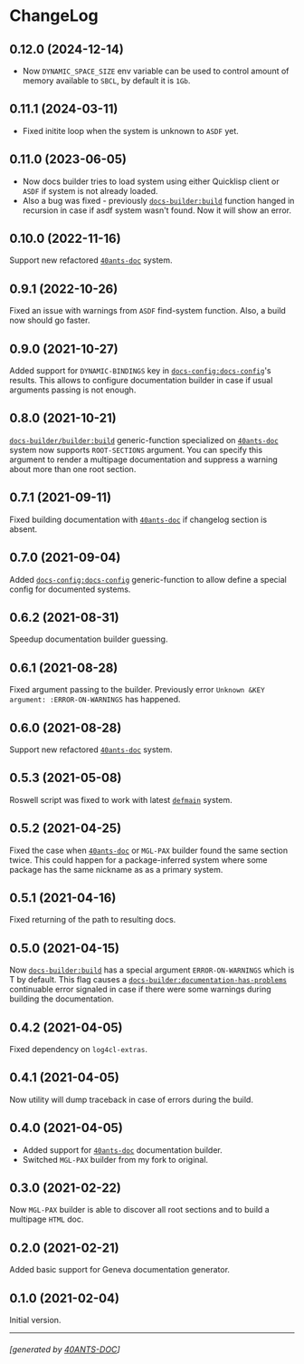 <a id="x-28DOCS-BUILDER-2FCHANGELOG-3A-40CHANGELOG-2040ANTS-DOC-2FLOCATIVES-3ASECTION-29"></a>

# ChangeLog

<a id="x-28DOCS-BUILDER-2FCHANGELOG-3A-3A-7C0-2E12-2E0-7C-2040ANTS-DOC-2FLOCATIVES-3ASECTION-29"></a>

## 0.12.0 (2024-12-14)

* Now `DYNAMIC_SPACE_SIZE` env variable can be used to control amount of memory available to `SBCL`, by default it is `1Gb`.

<a id="x-28DOCS-BUILDER-2FCHANGELOG-3A-3A-7C0-2E11-2E1-7C-2040ANTS-DOC-2FLOCATIVES-3ASECTION-29"></a>

## 0.11.1 (2024-03-11)

* Fixed initite loop when the system is unknown to `ASDF` yet.

<a id="x-28DOCS-BUILDER-2FCHANGELOG-3A-3A-7C0-2E11-2E0-7C-2040ANTS-DOC-2FLOCATIVES-3ASECTION-29"></a>

## 0.11.0 (2023-06-05)

* Now docs builder tries to load system using either Quicklisp client or `ASDF` if system is not already loaded.
* Also a bug was fixed - previously [`docs-builder:build`][febf] function hanged in recursion in case if asdf system wasn't found.
  Now it will show an error.

<a id="x-28DOCS-BUILDER-2FCHANGELOG-3A-3A-7C0-2E10-2E0-7C-2040ANTS-DOC-2FLOCATIVES-3ASECTION-29"></a>

## 0.10.0 (2022-11-16)

Support new refactored [`40ants-doc`][a2c7] system.

<a id="x-28DOCS-BUILDER-2FCHANGELOG-3A-3A-7C0-2E9-2E1-7C-2040ANTS-DOC-2FLOCATIVES-3ASECTION-29"></a>

## 0.9.1 (2022-10-26)

Fixed an issue with warnings from `ASDF` find-system function. Also, a build now should go faster.

<a id="x-28DOCS-BUILDER-2FCHANGELOG-3A-3A-7C0-2E9-2E0-7C-2040ANTS-DOC-2FLOCATIVES-3ASECTION-29"></a>

## 0.9.0 (2021-10-27)

Added support for `DYNAMIC-BINDINGS` key in [`docs-config:docs-config`][37c9]'s results. This allows to configure documentation builder
in case if usual arguments passing is not enough.

<a id="x-28DOCS-BUILDER-2FCHANGELOG-3A-3A-7C0-2E8-2E0-7C-2040ANTS-DOC-2FLOCATIVES-3ASECTION-29"></a>

## 0.8.0 (2021-10-21)

[`docs-builder/builder:build`][9de0] generic-function specialized on [`40ants-doc`][a2c7] system now supports `ROOT-SECTIONS` argument.
You can specify this argument to render a multipage documentation and suppress a warning about more than one root section.

<a id="x-28DOCS-BUILDER-2FCHANGELOG-3A-3A-7C0-2E7-2E1-7C-2040ANTS-DOC-2FLOCATIVES-3ASECTION-29"></a>

## 0.7.1 (2021-09-11)

Fixed building documentation with [`40ants-doc`][a2c7] if changelog section is absent.

<a id="x-28DOCS-BUILDER-2FCHANGELOG-3A-3A-7C0-2E7-2E0-7C-2040ANTS-DOC-2FLOCATIVES-3ASECTION-29"></a>

## 0.7.0 (2021-09-04)

Added [`docs-config:docs-config`][37c9] generic-function to allow define
a special config for documented systems.

<a id="x-28DOCS-BUILDER-2FCHANGELOG-3A-3A-7C0-2E6-2E2-7C-2040ANTS-DOC-2FLOCATIVES-3ASECTION-29"></a>

## 0.6.2 (2021-08-31)

Speedup documentation builder guessing.

<a id="x-28DOCS-BUILDER-2FCHANGELOG-3A-3A-7C0-2E6-2E1-7C-2040ANTS-DOC-2FLOCATIVES-3ASECTION-29"></a>

## 0.6.1 (2021-08-28)

Fixed argument passing to the builder. Previously
error `Unknown &KEY argument: :ERROR-ON-WARNINGS` has happened. 

<a id="x-28DOCS-BUILDER-2FCHANGELOG-3A-3A-7C0-2E6-2E0-7C-2040ANTS-DOC-2FLOCATIVES-3ASECTION-29"></a>

## 0.6.0 (2021-08-28)

Support new refactored [`40ants-doc`][a2c7] system.

<a id="x-28DOCS-BUILDER-2FCHANGELOG-3A-3A-7C0-2E5-2E3-7C-2040ANTS-DOC-2FLOCATIVES-3ASECTION-29"></a>

## 0.5.3 (2021-05-08)

Roswell script was fixed to work with latest [`defmain`][dc1a] system.

<a id="x-28DOCS-BUILDER-2FCHANGELOG-3A-3A-7C0-2E5-2E2-7C-2040ANTS-DOC-2FLOCATIVES-3ASECTION-29"></a>

## 0.5.2 (2021-04-25)

Fixed the case when [`40ants-doc`][a2c7] or `MGL-PAX`
builder found the same section twice. This could
happen for a package-inferred system where
some package has the same nickname as as a
primary system.

<a id="x-28DOCS-BUILDER-2FCHANGELOG-3A-3A-7C0-2E5-2E1-7C-2040ANTS-DOC-2FLOCATIVES-3ASECTION-29"></a>

## 0.5.1 (2021-04-16)

Fixed returning of the path to resulting docs.

<a id="x-28DOCS-BUILDER-2FCHANGELOG-3A-3A-7C0-2E5-2E0-7C-2040ANTS-DOC-2FLOCATIVES-3ASECTION-29"></a>

## 0.5.0 (2021-04-15)

Now [`docs-builder:build`][febf] has a special argument `ERROR-ON-WARNINGS`
which is T by default. This flag causes a [`docs-builder:documentation-has-problems`][d28c]
continuable error signaled in case if there were some warnings
during building the documentation.

<a id="x-28DOCS-BUILDER-2FCHANGELOG-3A-3A-7C0-2E4-2E2-7C-2040ANTS-DOC-2FLOCATIVES-3ASECTION-29"></a>

## 0.4.2 (2021-04-05)

Fixed dependency on `log4cl-extras`.

<a id="x-28DOCS-BUILDER-2FCHANGELOG-3A-3A-7C0-2E4-2E1-7C-2040ANTS-DOC-2FLOCATIVES-3ASECTION-29"></a>

## 0.4.1 (2021-04-05)

Now utility will dump traceback
in case of errors during the build.

<a id="x-28DOCS-BUILDER-2FCHANGELOG-3A-3A-7C0-2E4-2E0-7C-2040ANTS-DOC-2FLOCATIVES-3ASECTION-29"></a>

## 0.4.0 (2021-04-05)

* Added support for [`40ants-doc`][a2c7] documentation builder.
* Switched `MGL-PAX` builder from my fork to original.

<a id="x-28DOCS-BUILDER-2FCHANGELOG-3A-3A-7C0-2E3-2E0-7C-2040ANTS-DOC-2FLOCATIVES-3ASECTION-29"></a>

## 0.3.0 (2021-02-22)

Now `MGL-PAX` builder is able to discover all root sections and to build
a multipage `HTML` doc.

<a id="x-28DOCS-BUILDER-2FCHANGELOG-3A-3A-7C0-2E2-2E0-7C-2040ANTS-DOC-2FLOCATIVES-3ASECTION-29"></a>

## 0.2.0 (2021-02-21)

Added basic support for Geneva documentation generator.

<a id="x-28DOCS-BUILDER-2FCHANGELOG-3A-3A-7C0-2E1-2E0-7C-2040ANTS-DOC-2FLOCATIVES-3ASECTION-29"></a>

## 0.1.0 (2021-02-04)

Initial version.


[dc1a]: https://40ants.com/defmain/#x-28-23A-28-287-29-20BASE-CHAR-20-2E-20-22defmain-22-29-20ASDF-2FSYSTEM-3ASYSTEM-29
[a2c7]: https://40ants.com/doc/#x-28-23A-28-2810-29-20BASE-CHAR-20-2E-20-2240ants-doc-22-29-20ASDF-2FSYSTEM-3ASYSTEM-29
[9de0]: https://40ants.com/docs-builder/#x-28DOCS-BUILDER-2FBUILDER-3ABUILD-20GENERIC-FUNCTION-29
[febf]: https://40ants.com/docs-builder/#x-28DOCS-BUILDER-3ABUILD-20FUNCTION-29
[d28c]: https://40ants.com/docs-builder/#x-28DOCS-BUILDER-3ADOCUMENTATION-HAS-PROBLEMS-20CONDITION-29
[37c9]: https://40ants.com/docs-builder/#x-28DOCS-CONFIG-3ADOCS-CONFIG-20GENERIC-FUNCTION-29

* * *
###### [generated by [40ANTS-DOC](https://40ants.com/doc/)]
